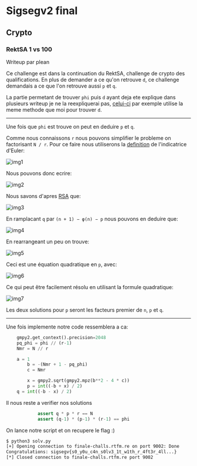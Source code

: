 # Sigsegv2 final

## Crypto

### RektSA 1 vs 100

Writeup par plean

Ce challenge est dans la continuation du RektSA, challenge de crypto des qualifications.
En plus de demander a ce qu'on retrouve `d`, ce challenge demandais a ce que l'on retrouve aussi `p` et `q`.

La partie permetant de trouver `phi` puis `d` ayant deja ete explique dans plusieurs writeup je ne la reexpliquerai pas, [celui-ci](https://rtfm.re/writeups/Shutdown.html) par exemple utilise la meme methode que moi pour trouver `d`.

----------

Une fois que `phi` est trouve on peut en deduire `p` et `q`.

Comme nous connaissons `r` nous pouvons simplifier le probleme on factorisant `N / r`. 
Pour ce faire nous utiliserons la [definition](https://fr.wikipedia.org/wiki/Indicatrice_d'Euler#Calcul) de l'indicatrice d'Euler:

![img1](http://www.sciweavers.org/upload/Tex2Img_1575649517/render.png)

Nous pouvons donc ecrire:

![img2](http://www.sciweavers.org/upload/Tex2Img_1575649623/render.png)

Nous savons d'apres [RSA](https://fr.wikipedia.org/wiki/Chiffrement_RSA#Cr%C3%A9ation_des_cl%C3%A9s) que:

![img3](http://www.sciweavers.org/upload/Tex2Img_1575649676/render.png)

En ramplacant `q` par `(n + 1) − φ(n) − p` nous pouvons en deduire que:

![img4](http://www.sciweavers.org/upload/Tex2Img_1575649761/render.png)

En rearrangeant un peu on trouve:

![img5](http://www.sciweavers.org/upload/Tex2Img_1575649810/render.png)

Ceci est une équation quadratique en `p`, avec:

![img6](http://www.sciweavers.org/upload/Tex2Img_1575649909/render.png)

Ce qui peut être facilement résolu en utilisant la formule quadratique:

![img7](http://www.sciweavers.org/upload/Tex2Img_1575649947/render.png)

Les deux solutions pour `p` seront les facteurs premier de `n`, `p` et `q`.

----------

Une fois implemente notre code ressemblera a ca:
```python
	gmpy2.get_context().precision=2048
	pq_phi = phi // (r-1)
	Nmr = N // r

	a = 1
        b = -(Nmr + 1 - pq_phi)
        c = Nmr

        x = gmpy2.sqrt(gmpy2.mpz(b**2 - 4 * c))
        p = int((-b + x) / 2)
	q = int((-b - x) / 2)
```

Il nous reste a verifier nos solutions

```python
            assert q * p * r == N
            assert (q-1) * (p-1) * (r-1) == phi
```
On lance notre script et on recupere le flag :)
```bash
$ python3 solv.py
[+] Opening connection to finale-challs.rtfm.re on port 9002: Done
Congratulations: sigsegv{s0_y0u_c4n_s0lv3_1t_w1th_r_4ft3r_4ll...}
[*] Closed connection to finale-challs.rtfm.re port 9002
```

